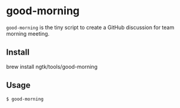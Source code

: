 # good-morning
`good-morning` is the tiny script to create a GitHub discussion for team morning meeting.


## Install
brew install ngtk/tools/good-morning

## Usage
```
$ good-morning
```
